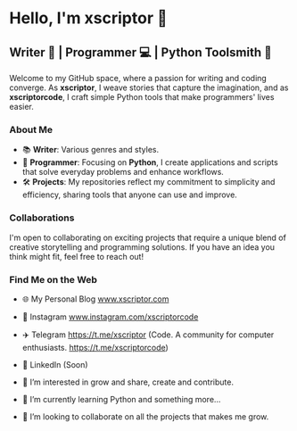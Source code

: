 # Hello, I'm xscriptor 👋

## Writer 📖 | Programmer 💻 | Python Toolsmith 🐍

Welcome to my GitHub space, where a passion for writing and coding converge. As **xscriptor**, I weave stories that capture the imagination, and as **xscriptorcode**, I craft simple Python tools that make programmers' lives easier.

### About Me
- 📚 **Writer**: Various genres and styles.
- 💼 **Programmer**: Focusing on **Python**, I create applications and scripts that solve everyday problems and enhance workflows.
- 🛠️ **Projects**: My repositories reflect my commitment to simplicity and efficiency, sharing tools that anyone can use and improve.

### Collaborations
I'm open to collaborating on exciting projects that require a unique blend of creative storytelling and programming solutions. If you have an idea you think might fit, feel free to reach out!

### Find Me on the Web
- 🌐 My Personal Blog www.xscriptor.com
- 📸 Instagram www.instagram.com/xscriptorcode
- ✈️ Telegram https://t.me/xscriptor (Code. A community for computer enthusiasts. https://t.me/xscriptorcode)
- 💼 LinkedIn (Soon)


- 👀 I’m interested in grow and share, create and contribute.
- 🌱 I’m currently learning Python and something more...
- 💞️ I’m looking to collaborate on all the projects that makes me grow.

<!---
xscriptorcode/xscriptorcode is a ✨ special ✨ repository because its `README.md` (this file) appears on your GitHub profile.
You can click the Preview link to take a look at your changes.
--->
